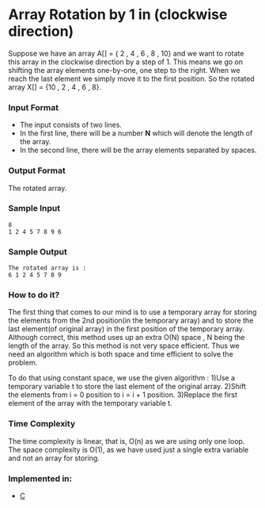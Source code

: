 # Array Rotation by 1 in (clockwise direction)

Suppose we have an array A[] = { 2 , 4 , 6 , 8 , 10} and we want to rotate this array in the clockwise direction by a step of 1.
This means we go on shifting the array elements one-by-one, one step to the right. When we reach the last element we simply move it to the first position.
So the rotated array X[] = {10 , 2 , 4 , 6 , 8}.

### Input Format

- The input consists of two lines.
- In the first line, there will be a number **N** which will denote the length of the array.
- In the second line, there will be the array elements separated by spaces.

### Output Format

The rotated array.

### Sample Input

```
8
1 2 4 5 7 8 9 6

```

### Sample Output

```
The rotated array is :
6 1 2 4 5 7 8 9

```

### How to do it?

The first thing that comes to our mind is to use a temporary array for storing the elements from the 2nd position(in the temporary array) and to store the last element(of original array) in the first position of the temporary array.
Although correct, this method uses up an extra O(N) space , N being the length of the array. So this method is not very space efficient. 
Thus we need an algorithm which is both space and time efficient to solve the problem.

To do that using constant space, we use the given algorithm :
1)Use a temporary variable t to store the last element of the original array.
2)Shift the elements from i = 0 position to i = i + 1 position.
3)Replace the first element of the array with the temporary variable t.


### Time Complexity

The time complexity is linear, that is, O(n) as we are using only one loop.
The space complexity is O(1), as we have used just a single extra variable and not an array for storing.

### Implemented in:

- [C](array_rotation.c)
